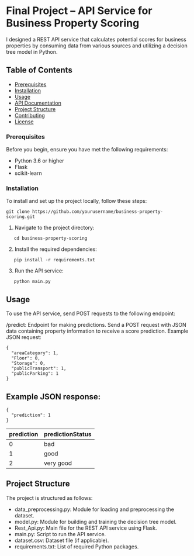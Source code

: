 # Final Project – API Service for Business Property Scoring

I designed a REST API service that calculates potential scores for business properties by consuming data from various sources and utilizing a decision tree model in Python.

## Table of Contents

- [Prerequisites](#prerequisites)
- [Installation](#installation)
- [Usage](#usage)
- [API Documentation](#api-documentation)
- [Project Structure](#project-structure)
- [Contributing](#contributing)
- [License](#license)


### Prerequisites

Before you begin, ensure you have met the following requirements:

- Python 3.6 or higher
- Flask
- scikit-learn

### Installation

To install and set up the project locally, follow these steps:
   ```shell
   git clone https://github.com/yourusername/business-property-scoring.git
   ```

1. Navigate to the project directory:
```shell
   cd business-property-scoring
   ```
2. Install the required dependencies:
```shell
   pip install -r requirements.txt
```

3. Run the API service:
```shell
   python main.py
```

## Usage
To use the API service, send POST requests to the following endpoint:

/predict: Endpoint for making predictions. Send a POST request with JSON data containing property information to receive a score prediction.
Example JSON request:
```shell
{
  "areaCategory": 1,
  "Floor": 0,
  "Storage": 0,
  "publicTransport": 1,
  "publicParking": 1
}
```

## Example JSON response:

```shell
{
  "prediction": 1
}
```

| prediction  | predictionStatus |
| ------------- | ------------- |
| 0  | bad  |
| 1  | good  |
| 2  | very good  |


## Project Structure
The project is structured as follows:

- data_preprocessing.py: Module for loading and preprocessing the dataset.
- model.py: Module for building and training the decision tree model.
- Rest_Api.py: Main file for the REST API service using Flask.
- main.py: Script to run the API service.
- dataset.csv: Dataset file (if applicable).
- requirements.txt: List of required Python packages.











   
